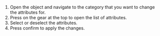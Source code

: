 1. Open the object and navigate to the category that you want to change the attributes for.
2. Press on the gear at the top to open the list of attributes.
3. Select or deselect the attributes.
4. Press confirm to apply the changes.